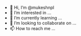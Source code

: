 - 👋 Hi, I’m @mukeshnpl
- 👀 I’m interested in ...
- 🌱 I’m currently learning ...
- 💞️ I’m looking to collaborate on ...
- 📫 How to reach me ...

<!---
mukeshnpl/mukeshnpl is a ✨ special ✨ repository because its `README.md` (this file) appears on your GitHub profile.
You can click the Preview link to take a look at your changes.
--->
